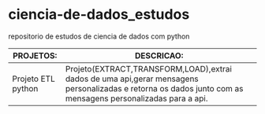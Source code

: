 # ciencia-de-dados_estudos
 repositorio de estudos de ciencia de dados com python


<table>
    <thead>
        <th scope="col">PROJETOS:</th>
        <th scope="col"> DESCRICAO:</th>
    </thead>
    <tbody>
        <tr>
            <td>Projeto ETL python</td>
            <td >Projeto(EXTRACT,TRANSFORM,LOAD),extrai dados de uma api,gerar mensagens personalizadas e retorna os dados junto com as mensagens personalizadas para a api.</td>
        </tr>
     </tbody>
</table>




















